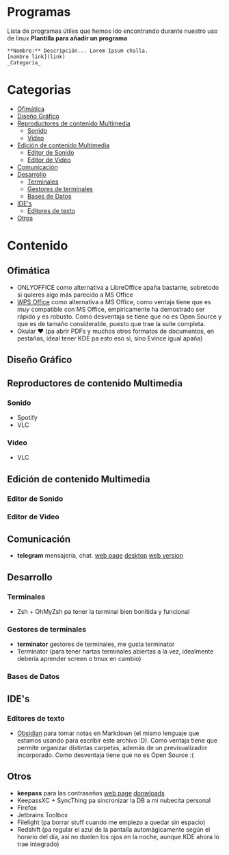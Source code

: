 # Programas
Lista de programas útiles que hemos ido encontrando durante nuestro uso de linux
**Plantilla para añadir un programa**
```
**Nombre:** Descripción... Lorem Ipsum challa.
[nombre link](link)
_Categoría_
```

# Categorias
 
- [Ofimática](#ofimática)
- [Diseño Gráfico](#diseño-gráfico)
- [Reproductores de contenido Multimedia](#reproductores-de-contenido-multimedia)
  - [Sonido](#sonido)
  - [Video](#video)
- [Edición de contenido Multimedia](#edición-de-contenido-multimedia)
  - [Editor de Sonido](#editor-de-sonido)
  - [Editor de Video](#editor-de-video)
- [Comunicación](#comunicación)
- [Desarrollo](#desarrollo)
  - [Terminales](#terminales)
  - [Gestores de terminales](#gestores-de-terminales)
  - [Bases de Datos](#bases-de-datos)
- [IDE's](#ides)
  - [Editores de texto](#editores-de-texto)
- [Otros](#otros)

# Contenido

## Ofimática
- ONLYOFFICE como alternativa a LibreOffice apaña bastante, sobretodo si quieres algo más parecido a MS Office
- [WPS Office](http://linux.wps.com/) como alternativa a MS Office, como ventaja tiene que es *muy* compatible con MS Office, empíricamente ha demostrado ser rápido y es robusto. Como desventaja se tiene que no es Open Source y que es de tamaño considerable, puesto que trae la suite completa.
- Okular ❤️ (pa abrir PDFs y muchos otros formatos de documentos, en pestañas, ideal tener KDE pa esto eso si, sino Evince igual apaña)
## Diseño Gráfico
## Reproductores de contenido Multimedia
### Sonido
- Spotify
- VLC
### Video
- VLC
## Edición de contenido Multimedia
### Editor de Sonido
### Editor de Video
## Comunicación
- **telegram** mensajería, chat.
[web page](https://telegram.org/)
[desktop](https://desktop.telegram.org/)
[web version](https://web.telegram.org/#/login)
## Desarrollo
### Terminales
- Zsh + OhMyZsh pa tener la terminal bien bonítida y funcional
### Gestores de terminales
- **terminator** gestores de terminales, me gusta terminator
- Terminator (para tener hartas terminales abiertas a la vez, idealmente debería aprender screen o tmux en cambio)
### Bases de Datos
## IDE's
### Editores de texto
- [Obsidian](https://obsidian.md/) para tomar notas en Markdown (el mismo lenguaje que estamos usando para escribir este archivo :D). Como ventaja tiene que permite organizar distintas carpetas, además de un previsualizador incorporado. Como desventaja tiene que no es Open Source :(
## Otros
- **keepass** para las contraseñas
[web page](https://keepass.info/)
[donwloads](https://keepass.info/download.html)
- KeepassXC + SyncThing pa sincronizar la DB a mi nubecita personal
- Firefox
- Jetbrains Toolbox
- Filelight (pa borrar stuff cuando me empiezo a quedar sin espacio)
- Redshift (pa regular el azul de la pantalla automágicamente según el horario del día, así no duelen los ojos en la noche, aunque KDE ahora lo trae integrado)














